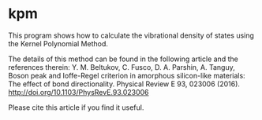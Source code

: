 # kpm

This program shows how to calculate the vibrational density of states using
the Kernel Polynomial Method. 

The details of this method can be found in the
following article and the references therein:
Y. M. Beltukov, C. Fusco, D. A. Parshin, A. Tanguy,
Boson peak and Ioffe-Regel criterion in amorphous silicon-like materials: 
The effect of bond directionality. Physical Review E 93, 023006 (2016).
http://doi.org/10.1103/PhysRevE.93.023006

Please cite this article if you find it useful.
